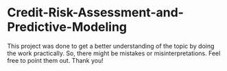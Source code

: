 # Credit-Risk-Assessment-and-Predictive-Modeling

This project was done to get a better understanding of the topic by doing the work practically.
So, there might be mistakes or misinterpretations. Feel free to point them out. Thank you!
